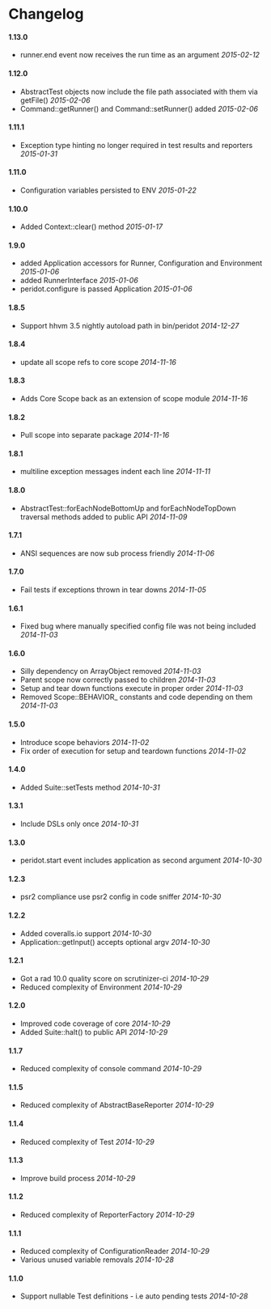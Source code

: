 # Changelog

#### 1.13.0

* runner.end event now receives the run time as an argument *2015-02-12*


#### 1.12.0

* AbstractTest objects now include the file path associated with them via getFile() *2015-02-06*
* Command::getRunner() and Command::setRunner() added *2015-02-06*


#### 1.11.1

* Exception type hinting no longer required in test results and reporters *2015-01-31*


#### 1.11.0

* Configuration variables persisted to ENV *2015-01-22*


#### 1.10.0

* Added Context::clear() method *2015-01-17*


#### 1.9.0

* added Application accessors for Runner, Configuration and Environment *2015-01-06*
* added RunnerInterface *2015-01-06*
* peridot.configure is passed Application *2015-01-06*


#### 1.8.5

* Support hhvm 3.5 nightly autoload path in bin/peridot *2014-12-27*


#### 1.8.4

* update all scope refs to core scope *2014-11-16*


#### 1.8.3

* Adds Core Scope back as an extension of scope module *2014-11-16*


#### 1.8.2

* Pull scope into separate package *2014-11-16*


#### 1.8.1

* multiline exception messages indent each line *2014-11-11*


#### 1.8.0

* AbstractTest::forEachNodeBottomUp and forEachNodeTopDown traversal methods added to public API *2014-11-09*


#### 1.7.1

* ANSI sequences are now sub process friendly *2014-11-06*


#### 1.7.0

* Fail tests if exceptions thrown in tear downs *2014-11-05*


#### 1.6.1

* Fixed bug where manually specified config file was not being included *2014-11-03*


#### 1.6.0

* Silly dependency on ArrayObject removed *2014-11-03*
* Parent scope now correctly passed to children *2014-11-03*
* Setup and tear down functions execute in proper order *2014-11-03*
* Removed Scope::BEHAVIOR_ constants and code depending on them *2014-11-03*


#### 1.5.0

* Introduce scope behaviors *2014-11-02*
* Fix order of execution for setup and teardown functions *2014-11-02*


#### 1.4.0

* Added Suite::setTests method *2014-10-31*


#### 1.3.1

* Include DSLs only once *2014-10-31*


#### 1.3.0

* peridot.start event includes application as second argument *2014-10-30*


#### 1.2.3

* psr2 compliance use psr2 config in code sniffer *2014-10-30*


#### 1.2.2

* Added coveralls.io support *2014-10-30*
* Application::getInput() accepts optional argv *2014-10-30*


#### 1.2.1

* Got a rad 10.0 quality score on scrutinizer-ci *2014-10-29*
* Reduced complexity of Environment *2014-10-29*


#### 1.2.0

* Improved code coverage of core *2014-10-29*
* Added Suite::halt() to public API *2014-10-29*

#### 1.1.7

* Reduced complexity of console command *2014-10-29*


#### 1.1.5

* Reduced complexity of AbstractBaseReporter *2014-10-29*


#### 1.1.4

* Reduced complexity of Test *2014-10-29*


#### 1.1.3

* Improve build process *2014-10-29*


#### 1.1.2

* Reduced complexity of ReporterFactory *2014-10-29*


#### 1.1.1

* Reduced complexity of ConfigurationReader *2014-10-29*
* Various unused variable removals *2014-10-28*


#### 1.1.0

* Support nullable Test definitions - i.e auto pending tests *2014-10-28*

